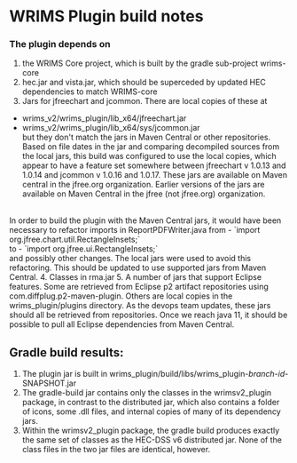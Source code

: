 # WRIMS Plugin build notes

### The plugin depends on 
1. the WRIMS Core project, which is built by the gradle sub-project wrims-core
2. hec.jar and vista.jar, which should be superceded by updated HEC dependencies to match WRIMS-core
3. Jars for jfreechart and jcommon. There are local copies of these at 
  - wrims_v2/wrims_plugin/lib_x64/jfreechart.jar
  - wrims_v2/wrims_plugin/lib_x64/sys/jcommon.jar<br>
but they don't match the jars in Maven Central or other repositories. Based on 
file dates in the jar and comparing decompiled sources from the local jars, this 
build was configured to use the local copies, which appear to have a feature set 
 somewhere between jfreechart v 1.0.13 and 1.0.14 and jcommon v 1.0.16 and 1.0.17. These jars 
are available on Maven central in the jfree.org organization. Earlier versions of 
the jars are available on Maven Central in the jfree (not jfree.org) organization.
<br>
In order to build the plugin with the Maven Central jars, it would have been necessary to 
refactor imports in ReportPDFWriter.java from
  - `import org.jfree.chart.util.RectangleInsets;`
<br>to
  - `import org.jfree.ui.RectangleInsets;`<br>
and possibly other changes. The local jars were used to avoid this refactoring. 
This should be updated to use supported jars from Maven Central. 
4. Classes in rma.jar
5. A number of jars that support Eclipse features. Some are retrieved from Eclipse 
p2 artifact repositories using com.diffplug.p2-maven-plugin. Others are local copies in 
the wrims_plugin/plugins directory. As the devops team updates, these jars should all be 
retrieved from repositories. Once we reach java 11, it should be possible to pull all 
Eclipse dependencies from Maven Central.

## Gradle build results:
1. The plugin jar is built in wrims_plugin/build/libs/wrims_plugin-*branch-id*-SNAPSHOT.jar
2. The gradle-build jar contains only the classes in the wrimsv2_plugin package, in contrast to 
the distributed jar, which also contains a folder of icons, some .dll files, and 
internal copies of many of its dependency jars.
3. Within the wrimsv2_plugin package, the gradle build produces exactly the same set of 
classes as the HEC-DSS v6 distributed jar. None of the class files in the two jar files are
identical, however.
